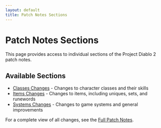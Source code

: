 ```yaml
---
layout: default
title: Patch Notes Sections
---
```


# Patch Notes Sections

This page provides access to individual sections of the Project Diablo 2 patch notes.

## Available Sections

* [Classes Changes](/patchnotes/sections/classes) - Changes to character classes and their skills
* [Items Changes](/patchnotes/sections/items) - Changes to items, including uniques, sets, and runewords
* [Systems Changes](/patchnotes/sections/systems) - Changes to game systems and general improvements

For a complete view of all changes, see the [Full Patch Notes](/patchnotes/full-notes).
